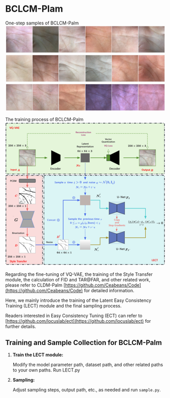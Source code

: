 # BCLCM-Plam

One-step samples of BCLCM-Palm
![One-step samples of BCLCM-Palm](OnestepSample.png)

The training process of BCLCM-Palm
![The training process of BCLCM-Palm](Model.png)

Regarding the fine-tuning of VQ-VAE, the training of the Style Transfer module, the calculation of FID and TAR@FAR, and other related work, please refer to CLDM-Palm [https://github.com/Ceabeans/Code](https://github.com/Ceabeans/Code) for detailed information. 

Here, we mainly introduce the training of the Latent Easy Consistency Training (LECT)  module and the final sampling process. 

Readers interested in Easy Consistency Tuning (ECT) can refer to [https://github.com/locuslab/ect](https://github.com/locuslab/ect) for further details.

## Training and Sample Collection for BCLCM-Palm

1. **Train the LECT module:**
   
   Modify the model parameter path, dataset path, and other related paths to your own paths. Run LECT.py
   
3. **Sampling:**

   Adjust sampling steps, output path, etc., as needed and run `sample.py`.
